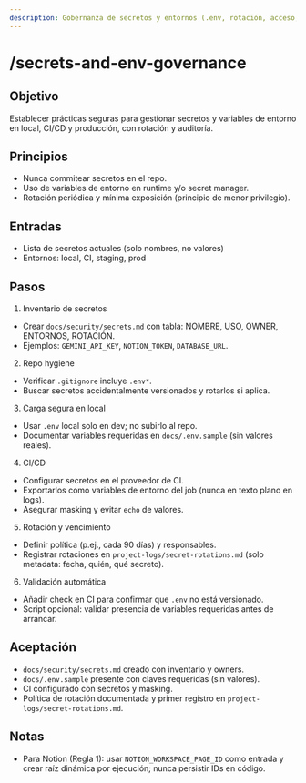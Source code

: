 ```yaml
---
description: Gobernanza de secretos y entornos (.env, rotación, acceso, CI) para reducir riesgo operacional
---
```


# /secrets-and-env-governance

## Objetivo
Establecer prácticas seguras para gestionar secretos y variables de entorno en local, CI/CD y producción, con rotación y auditoría.

## Principios
- Nunca commitear secretos en el repo.
- Uso de variables de entorno en runtime y/o secret manager.
- Rotación periódica y mínima exposición (principio de menor privilegio).

## Entradas
- Lista de secretos actuales (solo nombres, no valores)
- Entornos: local, CI, staging, prod

## Pasos
1) Inventario de secretos
- Crear `docs/security/secrets.md` con tabla: NOMBRE, USO, OWNER, ENTORNOS, ROTACIÓN.
- Ejemplos: `GEMINI_API_KEY`, `NOTION_TOKEN`, `DATABASE_URL`.

2) Repo hygiene
- Verificar `.gitignore` incluye `.env*`.
- Buscar secretos accidentalmente versionados y rotarlos si aplica.

3) Carga segura en local
- Usar `.env` local solo en dev; no subirlo al repo.
- Documentar variables requeridas en `docs/.env.sample` (sin valores reales).

4) CI/CD
- Configurar secretos en el proveedor de CI.
- Exportarlos como variables de entorno del job (nunca en texto plano en logs).
- Asegurar masking y evitar `echo` de valores.

5) Rotación y vencimiento
- Definir política (p.ej., cada 90 días) y responsables.
- Registrar rotaciones en `project-logs/secret-rotations.md` (solo metadata: fecha, quién, qué secreto).

6) Validación automática
- Añadir check en CI para confirmar que `.env` no está versionado.
- Script opcional: validar presencia de variables requeridas antes de arrancar.

## Aceptación
- `docs/security/secrets.md` creado con inventario y owners.
- `docs/.env.sample` presente con claves requeridas (sin valores).
- CI configurado con secretos y masking.
- Política de rotación documentada y primer registro en `project-logs/secret-rotations.md`.

## Notas
- Para Notion (Regla 1): usar `NOTION_WORKSPACE_PAGE_ID` como entrada y crear raíz dinámica por ejecución; nunca persistir IDs en código.
